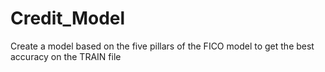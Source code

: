 # Credit_Model
 Create a model based on the five pillars of the FICO model to get the best accuracy on the TRAIN file
